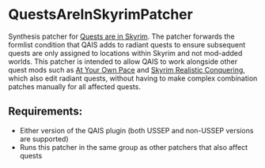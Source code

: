 # QuestsAreInSkyrimPatcher

Synthesis patcher for [Quests are in Skyrim](https://www.nexusmods.com/skyrimspecialedition/mods/18416). The patcher forwards the formlist condition that QAIS adds to radiant quests to ensure subsequent quests are only assigned to locations within Skyrim and not mod-added worlds. This patcher is intended to allow QAIS to work alongside other quest mods such as [At Your Own Pace](https://www.nexusmods.com/skyrimspecialedition/mods/52704) and [Skyrim Realistic Conquering](https://www.nexusmods.com/skyrimspecialedition/mods/26396), which also edit radiant quests, without having to make complex combination patches manually for all affected quests.

## Requirements:

- Either version of the QAIS plugin (both USSEP and non-USSEP versions are supported)
- Runs this patcher in the same group as other patchers that also affect quests